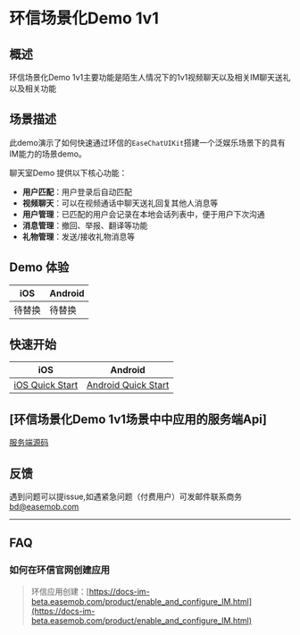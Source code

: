 # 环信场景化Demo 1v1


## 概述

环信场景化Demo 1v1主要功能是陌生人情况下的1v1视频聊天以及相关IM聊天送礼以及相关功能

## 场景描述

此demo演示了如何快速通过环信的`EaseChatUIKit`搭建一个泛娱乐场景下的具有IM能力的场景demo。

聊天室Demo 提供以下核心功能：
- **用户匹配**：用户登录后自动匹配
- **视频聊天**：可以在视频通话中聊天送礼回复其他人消息等
- **用户管理**：已匹配的用户会记录在本地会话列表中，便于用户下次沟通
- **消息管理**：撤回、举报、翻译等功能
- **礼物管理**：发送/接收礼物消息等



## Demo 体验
| iOS                                                          | Android                                                      |
| ------------------------------------------------------------ | ------------------------------------------------------------ |
| 待替换| 待替换 |

## 快速开始

| iOS                                            | Android                                    | 
|------------------------------------------------|--------------------------------------------|
| [iOS Quick Start](iOS/README.md) | [Android  Quick Start](Android/README.md) | 

## [环信场景化Demo 1v1场景中中应用的服务端Api]

[服务端源码](https://github.com/easemob/easemob-demo-appserver/tree/dev-1v1video)


## 反馈

遇到问题可以提issue,如遇紧急问题（付费用户）可发邮件联系商务 bd@easemob.com

---

## FAQ

### 如何在环信官网创建应用

> 环信应用创建：[https://docs-im-beta.easemob.com/product/enable_and_configure_IM.html](https://docs-im-beta.easemob.com/product/enable_and_configure_IM.html)


